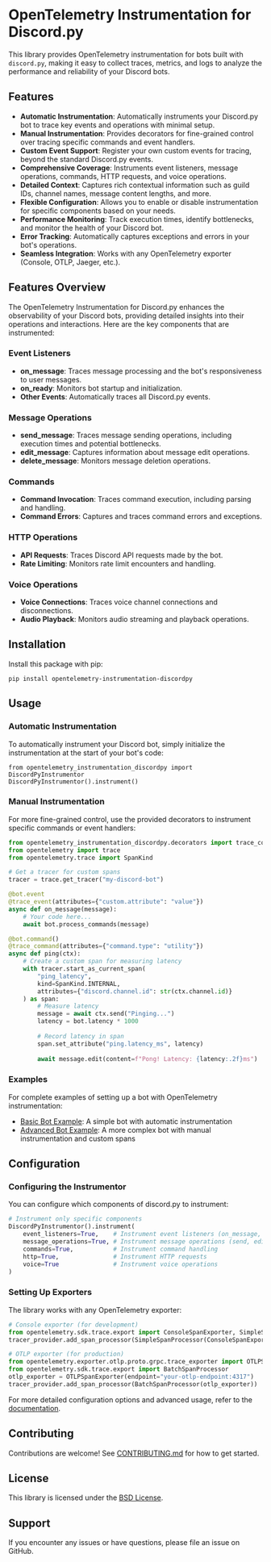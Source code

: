 # OpenTelemetry Instrumentation for Discord.py

This library provides OpenTelemetry instrumentation for bots built with `discord.py`, making it easy to collect traces, metrics, and logs to analyze the performance and reliability of your Discord bots.

## Features

- **Automatic Instrumentation**: Automatically instruments your Discord.py bot to trace key events and operations with minimal setup.
- **Manual Instrumentation**: Provides decorators for fine-grained control over tracing specific commands and event handlers.
- **Custom Event Support**: Register your own custom events for tracing, beyond the standard Discord.py events.
- **Comprehensive Coverage**: Instruments event listeners, message operations, commands, HTTP requests, and voice operations.
- **Detailed Context**: Captures rich contextual information such as guild IDs, channel names, message content lengths, and more.
- **Flexible Configuration**: Allows you to enable or disable instrumentation for specific components based on your needs.
- **Performance Monitoring**: Track execution times, identify bottlenecks, and monitor the health of your Discord bot.
- **Error Tracking**: Automatically captures exceptions and errors in your bot's operations.
- **Seamless Integration**: Works with any OpenTelemetry exporter (Console, OTLP, Jaeger, etc.).

## Features Overview

The OpenTelemetry Instrumentation for Discord.py enhances the observability of your Discord bots, providing detailed insights into their operations and interactions. Here are the key components that are instrumented:

### Event Listeners
- **on_message**: Traces message processing and the bot's responsiveness to user messages.
- **on_ready**: Monitors bot startup and initialization.
- **Other Events**: Automatically traces all Discord.py events.

### Message Operations
- **send_message**: Traces message sending operations, including execution times and potential bottlenecks.
- **edit_message**: Captures information about message edit operations.
- **delete_message**: Monitors message deletion operations.

### Commands
- **Command Invocation**: Traces command execution, including parsing and handling.
- **Command Errors**: Captures and traces command errors and exceptions.

### HTTP Operations
- **API Requests**: Traces Discord API requests made by the bot.
- **Rate Limiting**: Monitors rate limit encounters and handling.

### Voice Operations
- **Voice Connections**: Traces voice channel connections and disconnections.
- **Audio Playback**: Monitors audio streaming and playback operations.

## Installation

Install this package with pip:

```
pip install opentelemetry-instrumentation-discordpy
```

## Usage

### Automatic Instrumentation

To automatically instrument your Discord bot, simply initialize the instrumentation at the start of your bot's code:

```
from opentelemetry_instrumentation_discordpy import DiscordPyInstrumentor
DiscordPyInstrumentor().instrument()
```

### Manual Instrumentation

For more fine-grained control, use the provided decorators to instrument specific commands or event handlers:

```python
from opentelemetry_instrumentation_discordpy.decorators import trace_command, trace_event
from opentelemetry import trace
from opentelemetry.trace import SpanKind

# Get a tracer for custom spans
tracer = trace.get_tracer("my-discord-bot")

@bot.event
@trace_event(attributes={"custom.attribute": "value"})
async def on_message(message):
    # Your code here...
    await bot.process_commands(message)

@bot.command()
@trace_command(attributes={"command.type": "utility"})
async def ping(ctx):
    # Create a custom span for measuring latency
    with tracer.start_as_current_span(
        "ping_latency",
        kind=SpanKind.INTERNAL,
        attributes={"discord.channel.id": str(ctx.channel.id)}
    ) as span:
        # Measure latency
        message = await ctx.send("Pinging...")
        latency = bot.latency * 1000
        
        # Record latency in span
        span.set_attribute("ping.latency_ms", latency)
        
        await message.edit(content=f"Pong! Latency: {latency:.2f}ms")
```

### Examples

For complete examples of setting up a bot with OpenTelemetry instrumentation:

- [Basic Bot Example](examples/basic_bot.py): A simple bot with automatic instrumentation
- [Advanced Bot Example](examples/advanced_bot.py): A more complex bot with manual instrumentation and custom spans

## Configuration

### Configuring the Instrumentor

You can configure which components of discord.py to instrument:

```python
# Instrument only specific components
DiscordPyInstrumentor().instrument(
    event_listeners=True,    # Instrument event listeners (on_message, on_ready, etc.)
    message_operations=True, # Instrument message operations (send, edit, delete)
    commands=True,           # Instrument command handling
    http=True,               # Instrument HTTP requests
    voice=True               # Instrument voice operations
)
```

### Setting Up Exporters

The library works with any OpenTelemetry exporter:

```python
# Console exporter (for development)
from opentelemetry.sdk.trace.export import ConsoleSpanExporter, SimpleSpanProcessor
tracer_provider.add_span_processor(SimpleSpanProcessor(ConsoleSpanExporter()))

# OTLP exporter (for production)
from opentelemetry.exporter.otlp.proto.grpc.trace_exporter import OTLPSpanExporter
from opentelemetry.sdk.trace.export import BatchSpanProcessor
otlp_exporter = OTLPSpanExporter(endpoint="your-otlp-endpoint:4317")
tracer_provider.add_span_processor(BatchSpanProcessor(otlp_exporter))
```

For more detailed configuration options and advanced usage, refer to the [documentation](./docs/usage.md).

## Contributing

Contributions are welcome! See [CONTRIBUTING.md](https://github.com/Idegrity/opentelemetry-instrumentation-discordpy/blob/main/docs/CONTRIBUTING.md) for how to get started.

## License

This library is licensed under the [BSD License](https://github.com/Idegrity/opentelemetry-instrumentation-discordpy/blob/main/LICENSE).

## Support

If you encounter any issues or have questions, please file an issue on GitHub.
